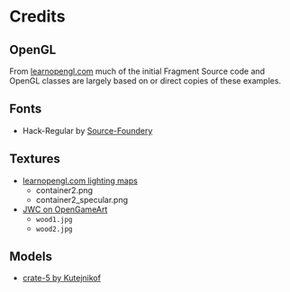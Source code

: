 # Credits

## OpenGL

From [learnopengl.com](https://learnopengl.com/) much of the initial Fragment Source code and OpenGL classes are largely based on or direct copies of these examples.

## Fonts

* Hack-Regular by [Source-Foundery](https://github.com/source-foundry/Hack)

## Textures

* [learnopengl.com lighting maps](https://learnopengl.com/Lighting/Lighting-maps)
  * container2.png
  * container2_specular.png
* [JWC on OpenGameArt](https://opengameart.org/content/wood-texture-tiles)
  * `wood1.jpg`
  * `wood2.jpg`


## Models

* [crate-5 by Kutejnikof](https://opengameart.org/content/crate-5)